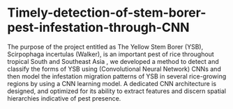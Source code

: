# Timely-detection-of-stem-borer-pest-infestation-through-CNN 
The purpose of the project entitled as The Yellow Stem Borer (YSB), Scirpophaga incertulas (Walker), is an important pest of rice throughout tropical South and Southeast Asia , we developed a method to detect and classify the forms of YSB using (Convolutional Neural Network) CNNs and then model the infestation migration patterns of YSB in several rice-growing regions by using a CNN learning model. A dedicated CNN architecture is designed, and optimized for its ability to extract features and discern spatial hierarchies indicative of pest presence.
